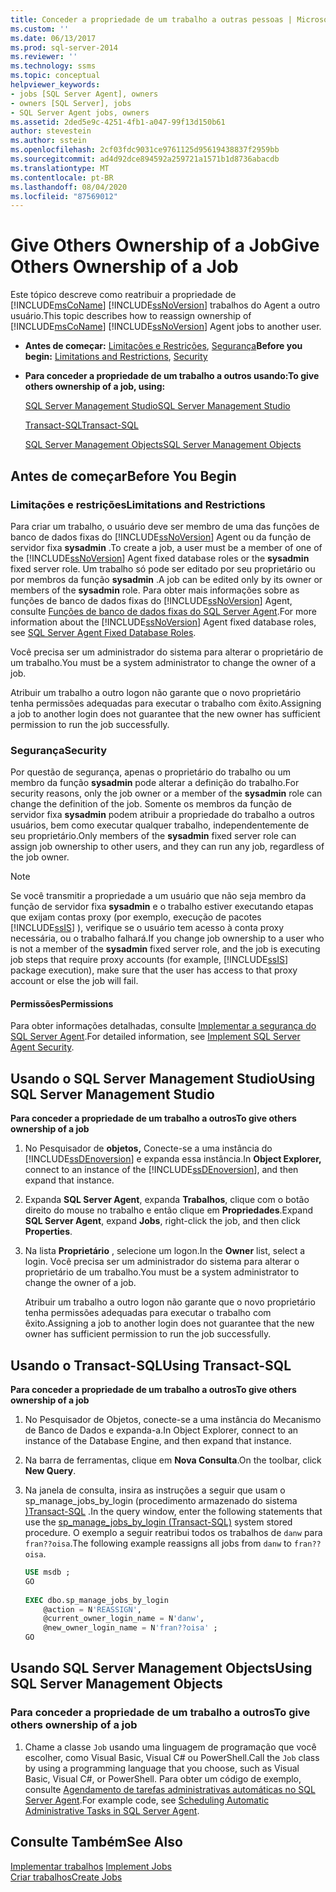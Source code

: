```yaml
---
title: Conceder a propriedade de um trabalho a outras pessoas | Microsoft Docs
ms.custom: ''
ms.date: 06/13/2017
ms.prod: sql-server-2014
ms.reviewer: ''
ms.technology: ssms
ms.topic: conceptual
helpviewer_keywords:
- jobs [SQL Server Agent], owners
- owners [SQL Server], jobs
- SQL Server Agent jobs, owners
ms.assetid: 2ded5e9c-4251-4fb1-a047-99f13d150b61
author: stevestein
ms.author: sstein
ms.openlocfilehash: 2cf03fdc9031ce9761125d95619438837f2959bb
ms.sourcegitcommit: ad4d92dce894592a259721a1571b1d8736abacdb
ms.translationtype: MT
ms.contentlocale: pt-BR
ms.lasthandoff: 08/04/2020
ms.locfileid: "87569012"
---
```

# <a name="give-others-ownership-of-a-job"></a><span data-ttu-id="760be-102">Give Others Ownership of a Job</span><span class="sxs-lookup"><span data-stu-id="760be-102">Give Others Ownership of a Job</span></span>
  <span data-ttu-id="760be-103">Este tópico descreve como reatribuir a propriedade de [!INCLUDE[msCoName](../../includes/msconame-md.md)] [!INCLUDE[ssNoVersion](../../includes/ssnoversion-md.md)] trabalhos do Agent a outro usuário.</span><span class="sxs-lookup"><span data-stu-id="760be-103">This topic describes how to reassign ownership of [!INCLUDE[msCoName](../../includes/msconame-md.md)] [!INCLUDE[ssNoVersion](../../includes/ssnoversion-md.md)] Agent jobs to another user.</span></span>  
  
-   <span data-ttu-id="760be-104">**Antes de começar:**  [Limitações e Restrições](#Restrictions), [Segurança](#Security)</span><span class="sxs-lookup"><span data-stu-id="760be-104">**Before you begin:**  [Limitations and Restrictions](#Restrictions), [Security](#Security)</span></span>  
  
-   <span data-ttu-id="760be-105">**Para conceder a propriedade de um trabalho a outros usando:**</span><span class="sxs-lookup"><span data-stu-id="760be-105">**To give others ownership of a job, using:**</span></span>  
  
     [<span data-ttu-id="760be-106">SQL Server Management Studio</span><span class="sxs-lookup"><span data-stu-id="760be-106">SQL Server Management Studio</span></span>](#SSMSProc2)  
  
     [<span data-ttu-id="760be-107">Transact-SQL</span><span class="sxs-lookup"><span data-stu-id="760be-107">Transact-SQL</span></span>](#TsqlProc2)  
  
     [<span data-ttu-id="760be-108">SQL Server Management Objects</span><span class="sxs-lookup"><span data-stu-id="760be-108">SQL Server Management Objects</span></span>](#SMOProc2)  
  
##  <a name="before-you-begin"></a><a name="BeforeYouBegin"></a> <span data-ttu-id="760be-109">Antes de começar</span><span class="sxs-lookup"><span data-stu-id="760be-109">Before You Begin</span></span>  
  
###  <a name="limitations-and-restrictions"></a><a name="Restrictions"></a> <span data-ttu-id="760be-110">Limitações e restrições</span><span class="sxs-lookup"><span data-stu-id="760be-110">Limitations and Restrictions</span></span>  
 <span data-ttu-id="760be-111">Para criar um trabalho, o usuário deve ser membro de uma das funções de banco de dados fixas do [!INCLUDE[ssNoVersion](../../includes/ssnoversion-md.md)] Agent ou da função de servidor fixa **sysadmin** .</span><span class="sxs-lookup"><span data-stu-id="760be-111">To create a job, a user must be a member of one of the [!INCLUDE[ssNoVersion](../../includes/ssnoversion-md.md)] Agent fixed database roles or the **sysadmin** fixed server role.</span></span> <span data-ttu-id="760be-112">Um trabalho só pode ser editado por seu proprietário ou por membros da função **sysadmin** .</span><span class="sxs-lookup"><span data-stu-id="760be-112">A job can be edited only by its owner or members of the **sysadmin** role.</span></span> <span data-ttu-id="760be-113">Para obter mais informações sobre as funções de banco de dados fixas do [!INCLUDE[ssNoVersion](../../includes/ssnoversion-md.md)] Agent, consulte [Funções de banco de dados fixas do SQL Server Agent](sql-server-agent-fixed-database-roles.md).</span><span class="sxs-lookup"><span data-stu-id="760be-113">For more information about the [!INCLUDE[ssNoVersion](../../includes/ssnoversion-md.md)] Agent fixed database roles, see [SQL Server Agent Fixed Database Roles](sql-server-agent-fixed-database-roles.md).</span></span>  
  
 <span data-ttu-id="760be-114">Você precisa ser um administrador do sistema para alterar o proprietário de um trabalho.</span><span class="sxs-lookup"><span data-stu-id="760be-114">You must be a system administrator to change the owner of a job.</span></span>  
  
 <span data-ttu-id="760be-115">Atribuir um trabalho a outro logon não garante que o novo proprietário tenha permissões adequadas para executar o trabalho com êxito.</span><span class="sxs-lookup"><span data-stu-id="760be-115">Assigning a job to another login does not guarantee that the new owner has sufficient permission to run the job successfully.</span></span>  
  
###  <a name="security"></a><a name="Security"></a> <span data-ttu-id="760be-116">Segurança</span><span class="sxs-lookup"><span data-stu-id="760be-116">Security</span></span>  
 <span data-ttu-id="760be-117">Por questão de segurança, apenas o proprietário do trabalho ou um membro da função **sysadmin** pode alterar a definição do trabalho.</span><span class="sxs-lookup"><span data-stu-id="760be-117">For security reasons, only the job owner or a member of the **sysadmin** role can change the definition of the job.</span></span> <span data-ttu-id="760be-118">Somente os membros da função de servidor fixa **sysadmin** podem atribuir a propriedade do trabalho a outros usuários, bem como executar qualquer trabalho, independentemente de seu proprietário.</span><span class="sxs-lookup"><span data-stu-id="760be-118">Only members of the **sysadmin** fixed server role can assign job ownership to other users, and they can run any job, regardless of the job owner.</span></span>  
  
> [!NOTE]  
>  <span data-ttu-id="760be-119">Se você transmitir a propriedade a um usuário que não seja membro da função de servidor fixa **sysadmin** e o trabalho estiver executando etapas que exijam contas proxy (por exemplo, execução de pacotes [!INCLUDE[ssIS](../../includes/ssis-md.md)] ), verifique se o usuário tem acesso à conta proxy necessária, ou o trabalho falhará.</span><span class="sxs-lookup"><span data-stu-id="760be-119">If you change job ownership to a user who is not a member of the **sysadmin** fixed server role, and the job is executing job steps that require proxy accounts (for example, [!INCLUDE[ssIS](../../includes/ssis-md.md)] package execution), make sure that the user has access to that proxy account or else the job will fail.</span></span>  
  
####  <a name="permissions"></a><a name="Permissions"></a> <span data-ttu-id="760be-120">Permissões</span><span class="sxs-lookup"><span data-stu-id="760be-120">Permissions</span></span>  
 <span data-ttu-id="760be-121">Para obter informações detalhadas, consulte [Implementar a segurança do SQL Server Agent](implement-sql-server-agent-security.md).</span><span class="sxs-lookup"><span data-stu-id="760be-121">For detailed information, see [Implement SQL Server Agent Security](implement-sql-server-agent-security.md).</span></span>  
  
##  <a name="using-sql-server-management-studio"></a><a name="SSMSProc2"></a> <span data-ttu-id="760be-122">Usando o SQL Server Management Studio</span><span class="sxs-lookup"><span data-stu-id="760be-122">Using SQL Server Management Studio</span></span>  
 <span data-ttu-id="760be-123">**Para conceder a propriedade de um trabalho a outros**</span><span class="sxs-lookup"><span data-stu-id="760be-123">**To give others ownership of a job**</span></span>  
  
1.  <span data-ttu-id="760be-124">No Pesquisador de **objetos,** Conecte-se a uma instância do [!INCLUDE[ssDEnoversion](../../includes/ssdenoversion-md.md)] e expanda essa instância.</span><span class="sxs-lookup"><span data-stu-id="760be-124">In **Object Explorer,** connect to an instance of the [!INCLUDE[ssDEnoversion](../../includes/ssdenoversion-md.md)], and then expand that instance.</span></span>  
  
2.  <span data-ttu-id="760be-125">Expanda **SQL Server Agent**, expanda **Trabalhos**, clique com o botão direito do mouse no trabalho e então clique em **Propriedades**.</span><span class="sxs-lookup"><span data-stu-id="760be-125">Expand **SQL Server Agent**, expand **Jobs**, right-click the job, and then click **Properties**.</span></span>  
  
3.  <span data-ttu-id="760be-126">Na lista **Proprietário** , selecione um logon.</span><span class="sxs-lookup"><span data-stu-id="760be-126">In the **Owner** list, select a login.</span></span> <span data-ttu-id="760be-127">Você precisa ser um administrador do sistema para alterar o proprietário de um trabalho.</span><span class="sxs-lookup"><span data-stu-id="760be-127">You must be a system administrator to change the owner of a job.</span></span>  
  
     <span data-ttu-id="760be-128">Atribuir um trabalho a outro logon não garante que o novo proprietário tenha permissões adequadas para executar o trabalho com êxito.</span><span class="sxs-lookup"><span data-stu-id="760be-128">Assigning a job to another login does not guarantee that the new owner has sufficient permission to run the job successfully.</span></span>  
  
##  <a name="using-transact-sql"></a><a name="TsqlProc2"></a> <span data-ttu-id="760be-129">Usando o Transact-SQL</span><span class="sxs-lookup"><span data-stu-id="760be-129">Using Transact-SQL</span></span>  
 <span data-ttu-id="760be-130">**Para conceder a propriedade de um trabalho a outros**</span><span class="sxs-lookup"><span data-stu-id="760be-130">**To give others ownership of a job**</span></span>  
  
1.  <span data-ttu-id="760be-131">No Pesquisador de Objetos, conecte-se a uma instância do Mecanismo de Banco de Dados e expanda-a.</span><span class="sxs-lookup"><span data-stu-id="760be-131">In Object Explorer, connect to an instance of the Database Engine, and then expand that instance.</span></span>  
  
2.  <span data-ttu-id="760be-132">Na barra de ferramentas, clique em **Nova Consulta**.</span><span class="sxs-lookup"><span data-stu-id="760be-132">On the toolbar, click **New Query**.</span></span>  
  
3.  <span data-ttu-id="760be-133">Na janela de consulta, insira as instruções a seguir que usam o sp_manage_jobs_by_login &#40;procedimento armazenado do sistema [&#41;Transact-SQL](/sql/relational-databases/system-stored-procedures/sp-manage-jobs-by-login-transact-sql) .</span><span class="sxs-lookup"><span data-stu-id="760be-133">In the query window, enter the following statements that use the [sp_manage_jobs_by_login &#40;Transact-SQL&#41;](/sql/relational-databases/system-stored-procedures/sp-manage-jobs-by-login-transact-sql) system stored procedure.</span></span> <span data-ttu-id="760be-134">O exemplo a seguir reatribui todos os trabalhos de `danw` para `fran??oisa`.</span><span class="sxs-lookup"><span data-stu-id="760be-134">The following example reassigns all jobs from `danw` to `fran??oisa`.</span></span>  
  
    ```sql
    USE msdb ;  
    GO  
  
    EXEC dbo.sp_manage_jobs_by_login  
        @action = N'REASSIGN',  
        @current_owner_login_name = N'danw',  
        @new_owner_login_name = N'fran??oisa' ;  
    GO  
    ```  
  
##  <a name="using-sql-server-management-objects"></a><a name="SMOProc2"></a><span data-ttu-id="760be-135">Usando SQL Server Management Objects</span><span class="sxs-lookup"><span data-stu-id="760be-135">Using SQL Server Management Objects</span></span>  

### <a name="to-give-others-ownership-of-a-job"></a><span data-ttu-id="760be-136">Para conceder a propriedade de um trabalho a outros</span><span class="sxs-lookup"><span data-stu-id="760be-136">To give others ownership of a job</span></span>
  
1.  <span data-ttu-id="760be-137">Chame a classe `Job` usando uma linguagem de programação que você escolher, como Visual Basic, Visual C# ou PowerShell.</span><span class="sxs-lookup"><span data-stu-id="760be-137">Call the `Job` class by using a programming language that you choose, such as Visual Basic, Visual C#, or PowerShell.</span></span> <span data-ttu-id="760be-138">Para obter um código de exemplo, consulte [Agendamento de tarefas administrativas automáticas no SQL Server Agent](sql-server-agent.md).</span><span class="sxs-lookup"><span data-stu-id="760be-138">For example code, see [Scheduling Automatic Administrative Tasks in SQL Server Agent](sql-server-agent.md).</span></span>  
  
## <a name="see-also"></a><span data-ttu-id="760be-139">Consulte Também</span><span class="sxs-lookup"><span data-stu-id="760be-139">See Also</span></span>  
 <span data-ttu-id="760be-140">[Implementar trabalhos](implement-jobs.md) </span><span class="sxs-lookup"><span data-stu-id="760be-140">[Implement Jobs](implement-jobs.md) </span></span>  
 [<span data-ttu-id="760be-141">Criar trabalhos</span><span class="sxs-lookup"><span data-stu-id="760be-141">Create Jobs</span></span>](create-jobs.md)  
